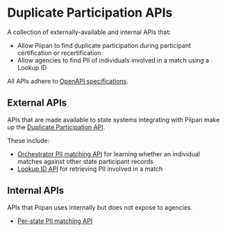 # Duplicate Participation APIs

A collection of externally-available and internal APIs that:
* Allow Piipan to find duplicate participation during participant certification or recertification
* Allow agencies to find PII of individuals involved in a match using a Lookup ID

All APIs adhere to [OpenAPI specifications](./docs/openapi.md).

## External APIs
APIs that are made available to state systems integrating with Piipan make up the [Duplicate Participation API](./docs/duplicate-participation-api.md).

These include:
* [Orchestrator PII matching API](./docs/orchestrator-match.md) for learning whether an individual matches against other state participant records
* [Lookup ID API](./docs/lookup.md) for retrieving PII involved in a match

## Internal APIs
APIs that Piipan uses internally but does not expose to agencies.
* [Per-state PII matching API](./docs/state-match.md)
